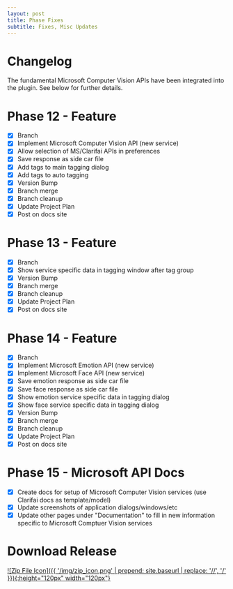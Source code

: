 ```yaml
---
layout: post
title: Phase Fixes
subtitle: Fixes, Misc Updates
---
```


# Changelog
The fundamental Microsoft Computer Vision APIs have been integrated into the plugin. See below for further details.

# Phase 12 - Feature
- [X] Branch
- [X] Implement Microsoft Computer Vision API (new service)
- [X] Allow selection of MS/Clarifai APIs in preferences
- [X] Save response as side car file
- [X] Add tags to main tagging dialog
- [X] Add tags to auto tagging
- [X] Version Bump
- [X] Branch merge
- [X] Branch cleanup
- [X] Update Project Plan
- [X] Post on docs site

# Phase 13 - Feature
- [X] Branch
- [X] Show service specific data in tagging window after tag group
- [X] Version Bump
- [X] Branch merge
- [X] Branch cleanup
- [X] Update Project Plan
- [X] Post on docs site

# Phase 14 - Feature
- [X] Branch
- [X] Implement Microsoft Emotion API (new service)
- [X] Implement Microsoft Face API (new service)
- [X] Save emotion response as side car file
- [X] Save face response as side car file
- [X] Show emotion service specific data in tagging dialog
- [X] Show face service specific data in tagging dialog
- [X] Version Bump
- [X] Branch merge
- [X] Branch cleanup
- [X] Update Project Plan
- [X] Post on docs site

# Phase 15 - Microsoft API Docs
- [X] Create docs for setup of Microsoft Computer Vision services (use Clarifai docs as template/model)
- [X] Update screenshots of application dialogs/windows/etc
- [X] Update other pages under "Documentation" to fill in new information specific to Microsoft Comptuer Vision services

# Download Release

[![Zip File Icon]({{ '/img/zip_icon.png' | prepend: site.baseurl | replace: '//', '/' }}){:height="120px" width="120px"}](https://github.com/mcrosson/lr_plugin_computer_vision_tagging/archive/20170716.1.zip)
